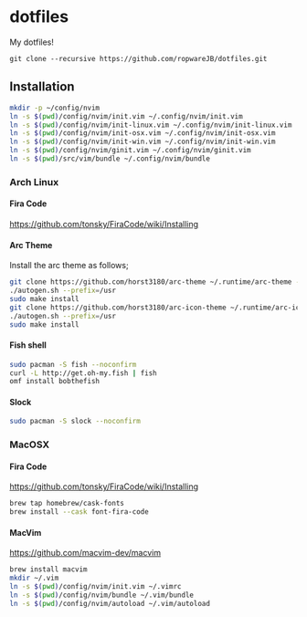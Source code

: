 # dotfiles
My dotfiles!

```
git clone --recursive https://github.com/ropwareJB/dotfiles.git
```

## Installation

```bash
mkdir -p ~/config/nvim
ln -s $(pwd)/config/nvim/init.vim ~/.config/nvim/init.vim
ln -s $(pwd)/config/nvim/init-linux.vim ~/.config/nvim/init-linux.vim
ln -s $(pwd)/config/nvim/init-osx.vim ~/.config/nvim/init-osx.vim
ln -s $(pwd)/config/nvim/init-win.vim ~/.config/nvim/init-win.vim
ln -s $(pwd)/config/nvim/ginit.vim ~/.config/nvim/ginit.vim
ln -s $(pwd)/src/vim/bundle ~/.config/nvim/bundle
```

### Arch Linux

#### Fira Code
https://github.com/tonsky/FiraCode/wiki/Installing

#### Arc Theme
Install the arc theme as follows;  

```bash
git clone https://github.com/horst3180/arc-theme ~/.runtime/arc-theme --depth 1 && cd ~/.runtime/arc-theme 
./autogen.sh --prefix=/usr
sudo make install
git clone https://github.com/horst3180/arc-icon-theme ~/.runtime/arc-icon-theme --depth 1 && cd ~/.runtime/arc-icon-theme
./autogen.sh --prefix=/usr
sudo make install
```  

#### Fish shell

```bash
sudo pacman -S fish --noconfirm
curl -L http://get.oh-my.fish | fish
omf install bobthefish
```

#### Slock
```bash
sudo pacman -S slock --noconfirm
```

### MacOSX

#### Fira Code
https://github.com/tonsky/FiraCode/wiki/Installing

```bash
brew tap homebrew/cask-fonts
brew install --cask font-fira-code
```

#### MacVim
https://github.com/macvim-dev/macvim

```bash
brew install macvim
mkdir ~/.vim
ln -s $(pwd)/config/nvim/init.vim ~/.vimrc
ln -s $(pwd)/config/nvim/bundle ~/.vim/bundle
ln -s $(pwd)/config/nvim/autoload ~/.vim/autoload
```

